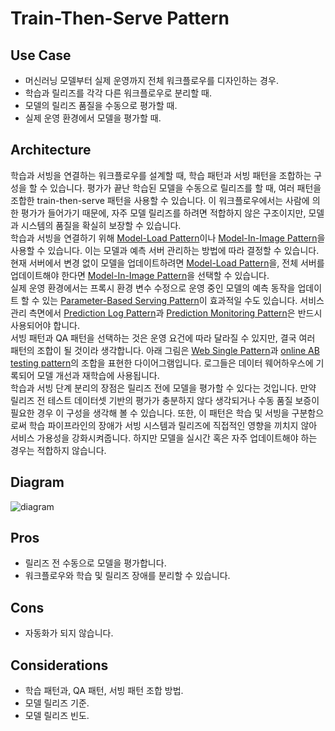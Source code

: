 # Train-Then-Serve Pattern

## Use Case
- 머신러닝 모델부터 실제 운영까지 전체 워크플로우를 디자인하는 경우.
- 학습과 릴리즈를 각각 다른 워크플로우로 분리할 때. 
- 모델의 릴리즈 품질을 수동으로 평가할 때. 
- 실제 운영 환경에서 모델을 평가할 때. 

## Architecture
학습과 서빙을 연결하는 워크플로우를 설계할 때, 학습 패턴과 서빙 패턴을 조합하는 구성을 할 수 있습니다. 평가가 끝난 학습된 모델을 수동으로 릴리즈를 할 때, 여러 패턴을 조합한 train-then-serve 패턴을 사용할 수 있습니다. 이 워크플로우에서는 사람에 의한 평가가 들어가기 때문에, 자주 모델 릴리즈를 하려면 적합하지 않은 구조이지만, 모델과 시스템의 품질을 확실히 보장할 수 있습니다. 
 <br>
 학습과 서빙을 연결하기 위해 [Model-Load Pattern](../../Operation-patterns/Model-load-pattern/design_ko.md)이나 [Model-In-Image Pattern](../../Operation-patterns/Model-in-image-pattern/design_ko.md)을 사용할 수 있습니다. 이는 모델과 예측 서버 관리하는 방법에 따라 결정할 수 있습니다. 현재 서버에서 변경 없이 모델을 업데이트하려면 [Model-Load Pattern](../../Operation-patterns/Model-load-pattern/design_ko.md)을, 전체 서버를 업데이트해야 한다면  [Model-In-Image Pattern](../../Operation-patterns/Model-in-image-pattern/design_ko.md)을 선택할 수 있습니다. 
 <br>
실제 운영 환경에서는 프록시 환경 변수 수정으로 운영 중인 모델의 예측 동작을 업데이트 할 수 있는 [Parameter-Based Serving Pattern](../../Operation-patterns/Parameter-based-serving-pattern/design_ko.md)이 효과적일 수도 있습니다. 서비스 관리 측면에서 [Prediction Log Pattern](../../Operation-patterns/Prediction-log-pattern/design_ko.md)과 [Prediction Monitoring Pattern](../../Operation-patterns/Prediction-monitoring-pattern/design_ko.md)은 반드시 사용되어야 합니다. 
<br>
서빙 패턴과 QA 패턴을 선택하는 것은 운영 요건에 따라 달라질 수 있지만, 결국 여러 패턴의 조합이 될 것이라 생각합니다. 아래 그림은 [Web Single Pattern](../../Serving-patterns/Web-single-pattern/design_ko.md)과  [online AB testing pattern](../../QA-patterns/Online-ab-test-pattern/design_ko.md)의 조합을 표현한 다이어그램입니다. 로그들은 데이터 웨어하우스에 기록되어 모델 개선과 재학습에 사용됩니다. 
<br>
학습과 서빙 단계 분리의 장점은 릴리즈 전에 모델을 평가할 수 있다는 것입니다. 만약 릴리즈 전 테스트 데이터셋 기반의 평가가 충분하지 않다 생각되거나 수동 품질 보증이 필요한 경우 이 구성을 생각해 볼 수 있습니다. 또한, 이 패턴은 학습 및 서빙을 구분함으로써 학습 파이프라인의 장애가 서빙 시스템과 릴리즈에 직접적인 영향을 끼치지 않아 서비스 가용성을 강화시켜줍니다. 하지만 모델을 실시간 혹은 자주 업데이트해야 하는 경우는 적합하지 않습니다. 

## Diagram
![diagram](diagram.png)


## Pros
- 릴리즈 전 수동으로 모델을 평가합니다.
- 워크플로우와 학습 및 릴리즈 장애를 분리할 수 있습니다. 

## Cons
- 자동화가 되지 않습니다.

## Considerations
- 학습 패턴과, QA 패턴, 서빙 패턴 조합 방법. 
- 모델 릴리즈 기준.
- 모델 릴리즈 빈도. 
